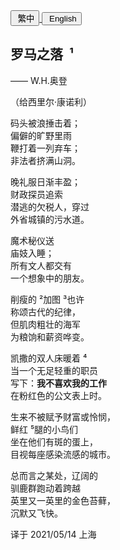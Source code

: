 <div class="poetry-container">

<!-- <a href="#/hdl/罗马之落">
<button class="language-switcher"><i class="fa fa-file-word-o fa-fw"></i>&nbsp;简中</button>
</a> -->

<a href="#/ver.cht/罗马之落">
<button class="language-switcher"><i class="fa fa-file-word-o fa-fw"></i>&nbsp;繁中</button>
</a>

<a href="#/ver.en/TheFallofRome">
<button class="language-switcher"><i class="fa fa-file-word-o fa-fw"></i>&nbsp;English</button>
</a>

## 罗马之落 <span class="footnote" onclick="footnoteLM1()">&nbsp;¹</span>

<div class="time-note">—— W.H.奥登</div>

（给西里尔·康诺利）  

码头被浪捶击着；  
偏僻的旷野里雨  
鞭打着一列弃车；  
非法者挤满山洞。  

晚礼服日渐丰盈；  
财政探员追索  
潜逃的欠税人，穿过  
外省城镇的污水道。  

魔术秘仪送  
庙妓入睡；  
所有文人都交有  
一个想象中的朋友。  

削瘦的<span class="footnote" onclick="footnoteLM2()">&nbsp;²</span>加图<span class="footnote" onclick="footnoteLM3()">&nbsp;³</span>也许  
称颂古代的纪律，  
但肌肉粗壮的海军  
为粮饷和薪资哗变。  

凯撒的双人床暖着<span class="footnote" onclick="footnoteLM4()">&nbsp;⁴</span>  
当一个无足轻重的职员  
写下：<strong>我不喜欢我的工作</strong>  
在粉红色的公文表上时。  

生来不被赋予财富或怜悯，  
鲜红<span class="footnote" onclick="footnoteLM5()">&nbsp;⁵</span>腿的小鸟们  
坐在他们有斑的蛋上，  
目视每座感染流感的城市。  

总而言之某处，辽阔的  
驯鹿群跑动着跨越  
英里又一英里的金色苔藓，  
沉默又飞快。  

<div class="time-note">译于 2021/05/14 上海</div>

</div>